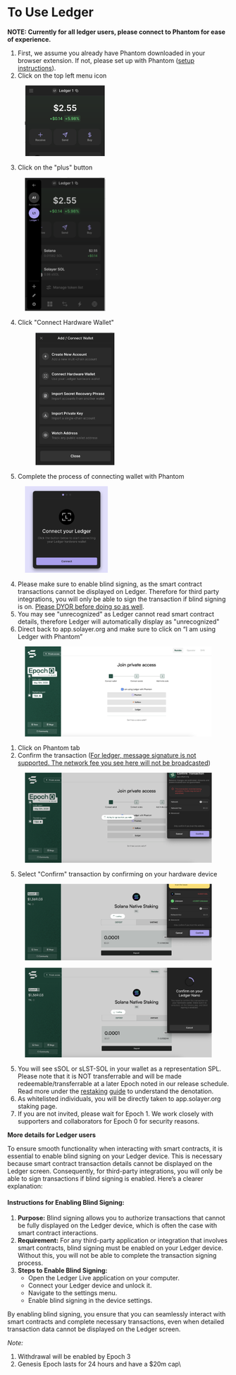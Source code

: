 # To Use Ledger

**NOTE: Currently for all ledger users, please connect to Phantom for ease of experience.**&#x20;

1. First, we assume you already have Phantom downloaded in your browser extension. If not, please  set up with Phantom ([setup instructions](https://help.phantom.app/hc/en-us/articles/8071074929043-How-to-create-a-new-wallet)).&#x20;
2. Click on the top left menu icon&#x20;

<figure><img src="../.gitbook/assets/image (7).png" alt="" width="181"><figcaption></figcaption></figure>

3. Click on the "plus" button&#x20;

<figure><img src="../.gitbook/assets/image (8).png" alt="" width="183"><figcaption></figcaption></figure>

4.  Click "Connect Hardware Wallet"&#x20;

    <figure><img src="../.gitbook/assets/image (9).png" alt="" width="179"><figcaption></figcaption></figure>
5. Complete the process of connecting wallet with Phantom

<figure><img src="../.gitbook/assets/image (10).png" alt="" width="188"><figcaption></figcaption></figure>

4. Please make sure to enable blind signing, as the smart contract transactions cannot be displayed on Ledger. Therefore for third party integrations, you will only be able to sign the transaction if blind signing is on. [Please DYOR before doing so as well](https://www.ledger.com/academy/enable-blind-signing-why-when-and-how-to-stay-safe).&#x20;
5. You may see "unrecognized" as Ledger cannot read smart contract details, therefore Ledger will automatically display as "unrecognized"&#x20;
6. Direct back to app.solayer.org and make sure to click on “I am using Ledger with Phantom”

<figure><img src="../.gitbook/assets/image (2).png" alt=""><figcaption></figcaption></figure>

1. Click on Phantom tab
2. Confirm the transaction ([For ledger, message signature is not supported. The network fee you see here will not be broadcasted](https://spl.solana.com/memo))

<figure><img src="../.gitbook/assets/image (3).png" alt=""><figcaption></figcaption></figure>

5. Select "Confirm" transaction by confirming on your hardware device&#x20;

<figure><img src="../.gitbook/assets/image (17).png" alt=""><figcaption></figcaption></figure>

<figure><img src="../.gitbook/assets/image (19).png" alt=""><figcaption></figcaption></figure>

5. You will see sSOL or sLST-SOL in your wallet as a representation SPL. Please note that it is NOT transferrable and will be made redeemable/transferrable at a later Epoch noted in our release schedule. Read more under the [restaking](https://docs.solayer.org/solayer-docs/restaking/restaking-architecture) [guide](https://docs.solayer.org/solayer-docs/restaking/restaking-architecture) to understand the denotation.&#x20;
6. As whitelisted individuals, you will be directly taken to app.solayer.org staking page.&#x20;
7. If you are not invited, please wait for Epoch 1. We work closely with supporters and collaborators for Epoch 0 for security reasons.&#x20;



**More details for Ledger users**

To ensure smooth functionality when interacting with smart contracts, it is essential to enable blind signing on your Ledger device. This is necessary because smart contract transaction details cannot be displayed on the Ledger screen. Consequently, for third-party integrations, you will only be able to sign transactions if blind signing is enabled. Here’s a clearer explanation:

#### Instructions for Enabling Blind Signing:

1. **Purpose:** Blind signing allows you to authorize transactions that cannot be fully displayed on the Ledger device, which is often the case with smart contract interactions.
2. **Requirement:** For any third-party application or integration that involves smart contracts, blind signing must be enabled on your Ledger device. Without this, you will not be able to complete the transaction signing process.
3. **Steps to Enable Blind Signing:**
   * Open the Ledger Live application on your computer.
   * Connect your Ledger device and unlock it.
   * Navigate to the settings menu.
   * Enable blind signing in the device settings.

By enabling blind signing, you ensure that you can seamlessly interact with smart contracts and complete necessary transactions, even when detailed transaction data cannot be displayed on the Ledger screen.



_Note:_&#x20;

1. Withdrawal will be enabled by Epoch 3
2. Genesis Epoch lasts for 24 hours and have a $20m cap\

